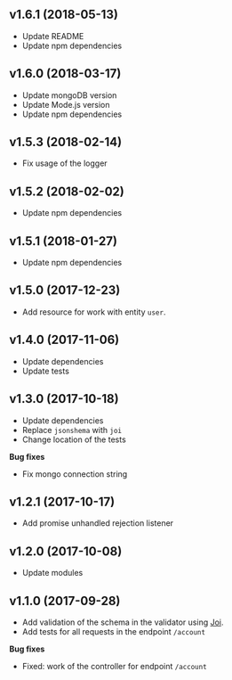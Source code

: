 ## v1.6.1 (2018-05-13)

* Update README
* Update npm dependencies

## v1.6.0 (2018-03-17)

* Update mongoDB version
* Update Mode.js version
* Update npm dependencies

## v1.5.3 (2018-02-14)

* Fix usage of the logger

## v1.5.2 (2018-02-02)

* Update npm dependencies

## v1.5.1 (2018-01-27)

* Update npm dependencies

## v1.5.0 (2017-12-23)

* Add resource for work with entity `user`.

## v1.4.0 (2017-11-06)

* Update dependencies
* Update tests

## v1.3.0 (2017-10-18)

* Update dependencies
* Replace `jsonshema` with `joi`
* Change location of the tests

**Bug fixes**

* Fix mongo connection string

## v1.2.1 (2017-10-17)

* Add promise unhandled rejection listener

## v1.2.0 (2017-10-08)

* Update modules

## v1.1.0 (2017-09-28)

* Add validation of the schema in the validator using [Joi](https://github.com/hapijs/joi).
* Add tests for all requests in the endpoint `/account`

**Bug fixes**

* Fixed: work of the controller for endpoint `/account`
